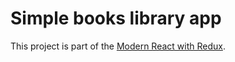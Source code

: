# Simple books library app

This project is part of the [Modern React with Redux](https://www.udemy.com/course/react-redux/).
